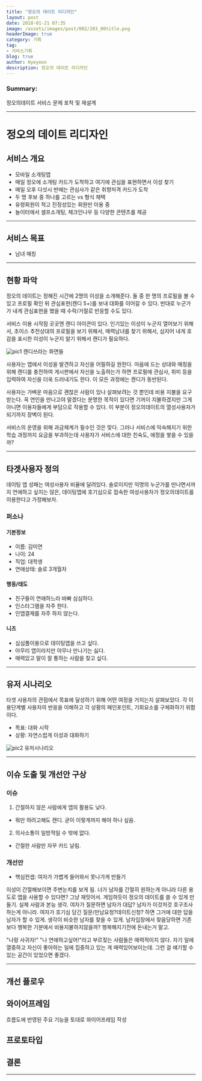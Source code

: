 ```yaml
---
title: "정오의 데이트 리디자인"
layout: post
date: 2018-01-21 07:35
image: /assets/images/post/002/203_00title.png
headerImage: true
category: 기획
tag:
- 서비스기획
blog: true
author: Hyeyeon
description: 정오의 데이트 리디자인
---
```


### Summary:

정오의데이트 서비스 문제 포착 및 재설계

---

# 정오의 데이트 리디자인

## 서비스 개요

- 모바일 소개팅앱
- 매일 정오에 소개팅 카드가 도착하고 여기에 관심을 표현하면서 이성 찾기
- 매일 오후 다섯시 반에는 관심사가 같은 취향저격 카드가 도착
- 두 명 후보 중 하나를 고르는 vs 형식 채택
- 유령회원이 적고 진정성있는 회원만 이용 중
- 놀이터에서 셀프소개팅, 체크인나우 등 다양한 콘텐츠를 제공

---

## 서비스 목표

- 남녀 매칭

---


## 현황 파악

정오의 데이트는 정해진 시간에 2명의 이성을 소개해준다. 둘 중 한 명의 프로필을 볼 수 있고 프로필 확인 뒤 관심표현(캔디 5+)를 보내 대화를 이어갈 수 있다. 반대로 누군가가 내게 관심표현을 했을 때 수락/거절로 반응할 수도 있다.

서비스 이용 시작점 곳곳엔 캔디 아이콘이 있다. 인기있는 이성이 누군지 열어보기 위해서, 초이스 추천상대의 프로필을 보기 위해서, 매력남녀를 찾기 위해서, 심지어 내게 호감을 표시한 이성이 누군지 알기 위해서 캔디가 필요하다.

![pic1](/assets/images/post/002/.png) 캔디쓰라는 화면들

사용자는 앱에서 이성을 발견하고 자신을 어필하길 원한다. 마음에 드는 상대와 매칭을 위해 캔디를 충전하여 게시판에서 자신을 노출하는가 하면 프로필에 관심사, 취미 등을 입력하여 자신을 더욱 드러내기도 한다. 이 모든 과정에는 캔디가 동반된다.

사용자는 가벼운 마음으로 괜찮은 사람이 있나 살펴보려는 것 뿐인데 비용 지불을 요구받는다. 꼭 연인을 만나고야 말겠다는 분명한 목적이 있다면 기꺼이 지불하겠지만 그게 아니면 이용자들에게 부담으로 작용할 수 있다. 이 부분이 정오의데이트의 열성사용자가 되기까지 장벽이 된다.

서비스의 운영을 위해 과금체계가 필수인 것은 맞다. 그러나 서비스에 익숙해지기 위한 학습 과정까지 요금을 부과하는데 사용자가 서비스에 대한 친숙도, 애정을 쌓을 수 있을까?

---

## 타겟사용자 정의

데이팅 앱 성패는 여성사용자 비율에 달려있다. 솔로이지만 익명의 누군가를 만나면서까지 연애하고 싶지는 않은, 데이팅앱에 호기심으로 접속한 여성사용자가 정오의데이트를 이용한다고 가정해보자.

### 퍼소나

#### 기본정보

* 이름: 김미연
* 나이: 24
* 직업: 대학생
* 연애상태: 솔로 3개월차

#### 행동/태도

* 친구들이 연애하느라 바빠 심심하다.
* 인스타그램을 자주 한다.
* 인앱결제를 자주 하지 않는다.

#### 니즈

* 심심풀이용으로 데이팅앱을 쓰고 싶다.
* 아무리 앱이라지만 아무나 만나기는 싫다.
* 매력있고 말이 잘 통하는 사람을 찾고 싶다.

---

## 유저 시나리오

타겟 사용자의 관점에서 목표에 달성하기 위해 어떤 여정을 거치는지 살펴보았다. 각 이용단계별 사용자의 반응을 이해하고 각 상황의 페인포인트, 기회요소를 구체화하기 위함이다.

* 목표: 대화 시작
* 상황: 자연스럽게 이성과 대화하기

![pic2](/assets/images/post/002/.png) 유저시나리오

---

## 이슈 도출 및 개선안 구상

### 이슈

1. 간절하지 않은 사람에게 앱의 활용도 낮다.
  * 뭐만 하려고해도 캔디. 굳이 이렇게까지 해야 하나 싶음.

2. 의사소통이 일방적일 수 밖에 없다.
  * 간절한 사람만 자꾸 카드 날림.

### 개선안

* 핵심컨셉: 여자가 가볍게 들어와서 못나가게 만들기

이성이 간절해보이면 주변눈치를 보게 됨.
너가 남자를 간절히 원하는게 아니라 다른 용도로 앱을 사용할 수 있다면? 그냥 재밋어서. 게임하듯이 정오의 데이트를 쓸 수 있게 만들기. 실제 사람과 본능 생각. 여자가 질문하면 남자가 대답? 남자가 이것저것 호구조사하는게 아니라. 여자가 호기심 담긴 질문/만남요청?데이트신청? 하면 그거에 대한 답을 남자가 할 수 있게. 생각이 비슷한 남자를 찾을 수 있게. 남자입장에서 찾음당하면 기존보다 행복한 기분에서 비용지불하지않을까? 행복해지기전에 돈내는거 말고.

"나랑 사귀자!" "나 연애하고싶어!"라고 부르짖는 사람들은 매력적이지 않다. 자기 일에 열중하고 자신이 좋아하는 일에 집중하고 있는 게 매력있어보이는데. 그런 걸 얘기할 수 있는 공간이 있었으면 좋겠다.


---

## 개선 플로우

## 와이어프레임

흐름도에 반영된 주요 기능을 토대로 와이어프레임 작성

## 프로토타입

## 결론

---

